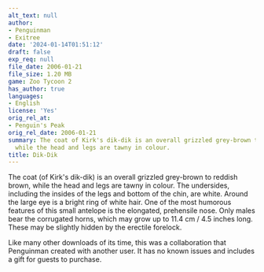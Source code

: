 ```yaml
---
alt_text: null
author:
- Penguinman
- Exitree
date: '2024-01-14T01:51:12'
draft: false
exp_req: null
file_date: 2006-01-21
file_size: 1.20 MB
game: Zoo Tycoon 2
has_author: true
languages:
- English
license: 'Yes'
orig_rel_at:
- Penguin's Peak
orig_rel_date: 2006-01-21
summary: The coat of Kirk's dik-dik is an overall grizzled grey-brown to reddish brown,
  while the head and legs are tawny in colour.
title: Dik-Dik
---
```

The coat (of Kirk's dik-dik) is an overall grizzled grey-brown to reddish brown, while the head and legs are tawny in colour. The undersides, including the insides of the legs and bottom of the chin, are white. Around the large eye is a bright ring of white hair. One of the most humorous features of this small antelope is the elongated, prehensile nose. Only males bear the corrugated horns, which may grow up to 11.4 cm / 4.5 inches long. These may be slightly hidden by the erectile forelock.

Like many other downloads of its time, this was a collaboration that Penguinman created with another user. It has no known issues and includes a gift for guests to purchase.